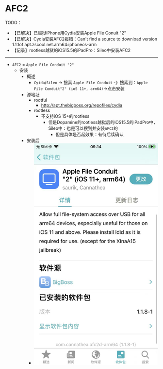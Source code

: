 # AFC2

TODO：

* 【已解决】已越狱iPhone用Cydia安装Apple File Conuit "2"
* 【已解决】Cydia安装AFC2报错：Can't find a source to download version 1.1.1of apt.zscool.net.arm64:iphoneos-arm
* 【记录】rootless越狱的iOS15.5的iPadPro：Sileo中安装AFC2

---

* `AFC2` = `Apple File Conduit "2"`
  * 安装
    * 概述
      * `Cyida`/`Sileo` -> 搜索 `Apple File Conduit` -》搜索到：`Apple File Conduit"2" (ioS 11+, arm64)`->点击安装
    * 源地址
      * rootful
        * http://apt.thebigboss.org/repofiles/cydia
      * rootless
        * 不支持iOS 15+的rootless
          * 但是Dopamine的rootless越狱后的iOS15.5的iPadPro中，Sileo中：也是可以搜到并安装`AFC2`的
            * 但是具体是否起效果：有待后续确认
    * 安装后
      * ![tweak_afc2](../assets/img/tweak_afc2.png)
 